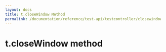 ```yaml
---
layout: docs
title: t.closeWindow Method
permalink: /documentation/reference/test-api/testcontroller/closewindow.html
---
```


# t.closeWindow method
